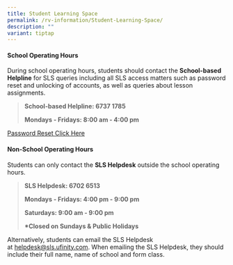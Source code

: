 ```yaml
---
title: Student Learning Space
permalink: /rv-information/Student-Learning-Space/
description: ""
variant: tiptap
---
```

<h4><strong>School Operating Hours</strong></h4><p>During school operating hours, students should contact the&nbsp;<strong>School-based Helpline</strong>&nbsp;for SLS queries including all SLS access matters such as password reset and unlocking of accounts, as well as queries about lesson assignments.</p><blockquote><p><strong>School-based Helpline: 6737 1785</strong></p><p><strong>Mondays - Fridays: 8:00 am - 4:00 pm</strong></p></blockquote><p><a href="https://go.gov.sg/rvps-sls-reset-request" rel="noopener noreferrer nofollow" target="_blank">Password Reset Click Here</a></p><h4><strong>Non-School Operating Hours</strong></h4><p>Students can only&nbsp;contact the&nbsp;<strong>SLS Helpdesk</strong>&nbsp;outside the school operating hours.</p><blockquote><p><strong>SLS Helpdesk: 6702 6513</strong></p><p><strong>Mondays - Fridays: 4:00 pm - 9:00 pm</strong></p><p><strong>Saturdays: 9:00 am -&nbsp;9:00 pm</strong></p><p><strong>*Closed on Sundays &amp; Public Holidays</strong></p></blockquote><p>Alternatively, students can email the SLS Helpdesk at&nbsp;<a href="mailto:helpdesk@sls.ufinity.com" rel="noopener noreferrer nofollow" target="_blank">helpdesk@sls.ufinity.com</a>. When emailing the SLS Helpdesk, they should include their full name, name of school and form class.</p>